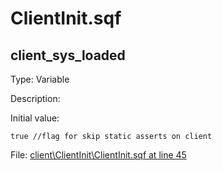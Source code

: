 # ClientInit.sqf

## client_sys_loaded

Type: Variable

Description: 


Initial value:
```sqf
true //flag for skip static asserts on client
```
File: [client\ClientInit\ClientInit.sqf at line 45](../../../Src/client/ClientInit/ClientInit.sqf#L45)
